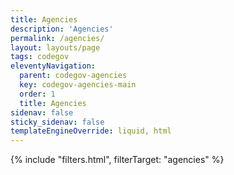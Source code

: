 ```yaml
---
title: Agencies
description: 'Agencies'
permalink: /agencies/
layout: layouts/page
tags: codegov
eleventyNavigation:
  parent: codegov-agencies
  key: codegov-agencies-main
  order: 1
  title: Agencies
sidenav: false
sticky_sidenav: false
templateEngineOverride: liquid, html
---
```


{% include "filters.html", filterTarget: "agencies" %}

<script type="application/json" data-agencies>{{ codegovData.agencies | json }}</script>

<div class="agency-grid">
</div>

<script src='/assets/_common/js/filters.js'></script>
